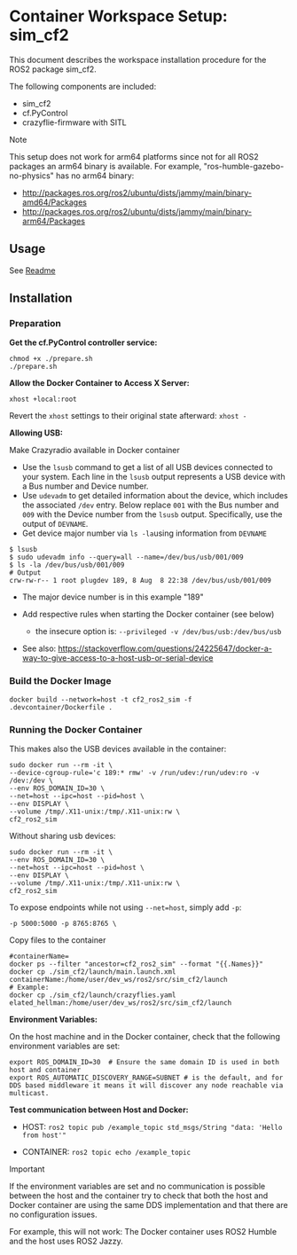 # Container Workspace Setup: sim_cf2

This document describes the workspace installation procedure for the ROS2 package sim_cf2.

The following components are included:

- sim_cf2
- cf.PyControl
- crazyflie-firmware with SITL

> [!Note]
>
> This setup does not work for arm64 platforms since not for all ROS2 packages an arm64 binary is available. For example, "ros-humble-gazebo-no-physics" has no arm64 binary:
>
> - http://packages.ros.org/ros2/ubuntu/dists/jammy/main/binary-amd64/Packages
> - http://packages.ros.org/ros2/ubuntu/dists/jammy/main/binary-arm64/Packages 

## Usage

See [Readme](Readme.md)

## Installation

### Preparation

**Get the cf.PyControl controller service:**

```shell
chmod +x ./prepare.sh
./prepare.sh
```

**Allow the Docker Container to Access X Server:**

```shell
xhost +local:root
```

Revert the `xhost` settings to their original state afterward: `xhost -`

**Allowing USB:**

Make Crazyradio available in Docker container
- Use the `lsusb` command to get a list of all USB devices connected to your system. Each line in the `lsusb` output represents a USB device with a Bus number and Device number.
- Use `udevadm` to get detailed information about the device, which includes the associated `/dev` entry.
  Below replace `001` with the Bus number and `009` with the Device number from the `lsusb` output. Specifically, use the output of `DEVNAME`.
- Get device major number via `ls -la`using information from `DEVNAME`

```shell
$ lsusb
$ sudo udevadm info --query=all --name=/dev/bus/usb/001/009
$ ls -la /dev/bus/usb/001/009
# Output
crw-rw-r-- 1 root plugdev 189, 8 Aug  8 22:38 /dev/bus/usb/001/009
```

- The major device number is in this example "189"
  
- Add respective rules when starting the Docker container (see below)
  - the insecure option is: `--privileged -v /dev/bus/usb:/dev/bus/usb`
- See also: https://stackoverflow.com/questions/24225647/docker-a-way-to-give-access-to-a-host-usb-or-serial-device

### Build the Docker Image

```shell
docker build --network=host -t cf2_ros2_sim -f .devcontainer/Dockerfile .
```

### Running the Docker Container

This makes also the USB devices available in the container:

```shell
sudo docker run --rm -it \
--device-cgroup-rule='c 189:* rmw' -v /run/udev:/run/udev:ro -v /dev:/dev \
--env ROS_DOMAIN_ID=30 \
--net=host --ipc=host --pid=host \
--env DISPLAY \
--volume /tmp/.X11-unix:/tmp/.X11-unix:rw \
cf2_ros2_sim
```

Without sharing usb devices:

```shell
sudo docker run --rm -it \
--env ROS_DOMAIN_ID=30 \
--net=host --ipc=host --pid=host \
--env DISPLAY \
--volume /tmp/.X11-unix:/tmp/.X11-unix:rw \
cf2_ros2_sim
```

To expose endpoints while not using `--net=host`, simply add `-p`:

```shell
-p 5000:5000 -p 8765:8765 \
```

Copy files to the container

```shell
#containerName=
docker ps --filter "ancestor=cf2_ros2_sim" --format "{{.Names}}"
docker cp ./sim_cf2/launch/main.launch.xml containerName:/home/user/dev_ws/ros2/src/sim_cf2/launch
# Example:
docker cp ./sim_cf2/launch/crazyflies.yaml elated_hellman:/home/user/dev_ws/ros2/src/sim_cf2/launch
```



**Environment Variables:**

On the host machine and in the Docker container, check that the following environment variables are set:

```shell
export ROS_DOMAIN_ID=30  # Ensure the same domain ID is used in both host and container 
export ROS_AUTOMATIC_DISCOVERY_RANGE=SUBNET # is the default, and for DDS based middleware it means it will discover any node reachable via multicast.
```

**Test communication between Host and Docker:**

- HOST: `ros2 topic pub /example_topic std_msgs/String "data: 'Hello from host'"`

- CONTAINER: `ros2 topic echo /example_topic`

> [!IMPORTANT]
>
> If the environment variables are set and no communication is possible between the host and the container try to check that both the host and Docker container are using the same DDS implementation and that there are no configuration issues.
>
> For example, this will not work: The Docker container uses ROS2 Humble and the host uses ROS2 Jazzy.

